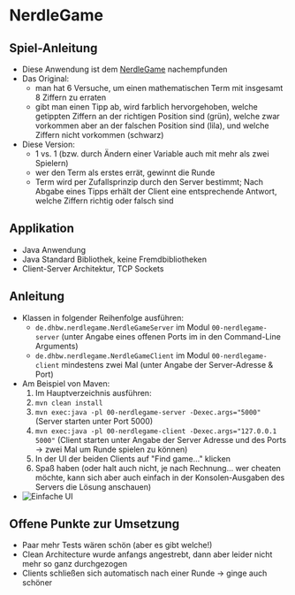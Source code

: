 # NerdleGame
## Spiel-Anleitung
- Diese Anwendung ist dem [NerdleGame](https://nerdlegame.com/) nachempfunden
- Das Original:  
  - man hat 6 Versuche, um einen mathematischen Term mit insgesamt 8 Ziffern zu erraten
  - gibt man einen Tipp ab, wird farblich hervorgehoben, welche getippten Ziffern an der richtigen Position sind (grün), welche zwar vorkommen aber an der falschen Position sind (lila), und welche Ziffern nicht vorkommen (schwarz)
- Diese Version:
  - 1 vs. 1 (bzw. durch Ändern einer Variable auch mit mehr als zwei Spielern)
  - wer den Term als erstes errät, gewinnt die Runde
  - Term wird per Zufallsprinzip durch den Server bestimmt; Nach Abgabe eines Tipps erhält der Client eine entsprechende Antwort, welche Ziffern richtig oder falsch sind

## Applikation    
  - Java Anwendung
  - Java Standard Bibliothek, keine Fremdbibliotheken
  - Client-Server Architektur, TCP Sockets

## Anleitung
- Klassen in folgender Reihenfolge ausführen:
  - ```de.dhbw.nerdlegame.NerdleGameServer``` im Modul ```00-nerdlegame-server``` (unter Angabe eines offenen Ports im in den Command-Line Arguments)
  - ```de.dhbw.nerdlegame.NerdleGameClient``` im Modul ```00-nerdlegame-client``` mindestens zwei Mal (unter Angabe der Server-Adresse & Port)
- Am Beispiel von Maven:
  1. Im Hauptverzeichnis ausführen:
  2. ```mvn clean install```
  3. ```mvn exec:java -pl 00-nerdlegame-server -Dexec.args="5000"``` (Server starten unter Port 5000)
  4. ```mvn exec:java -pl 00-nerdlegame-client -Dexec.args="127.0.0.1 5000"``` (Client starten unter Angabe der Server Adresse und des Ports -> zwei Mal um Runde spielen zu können)
  5. In der UI der beiden Clients auf "Find game..." klicken
  6. Spaß haben (oder halt auch nicht, je nach Rechnung... wer cheaten möchte, kann sich aber auch einfach in der Konsolen-Ausgaben des Servers die Lösung anschauen)
- ![Einfache UI](https://i.imgur.com/gtakRyS.png)

## Offene Punkte zur Umsetzung
- Paar mehr Tests wären schön (aber es gibt welche!)
- Clean Architecture wurde anfangs angestrebt, dann aber leider nicht mehr so ganz durchgezogen
- Clients schließen sich automatisch nach einer Runde -> ginge auch schöner
